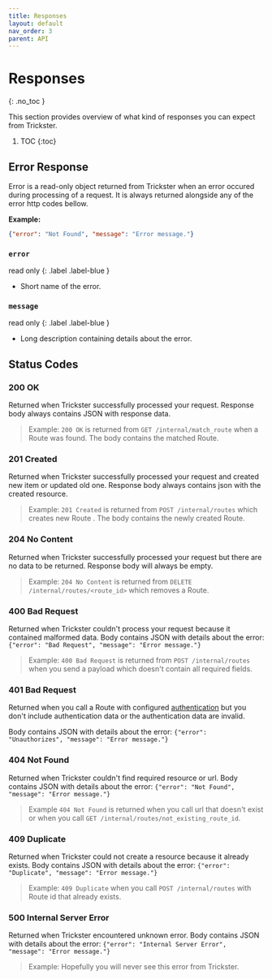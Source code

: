 ```yaml
---
title: Responses
layout: default
nav_order: 3
parent: API
---
```



# Responses
{: .no_toc }

This section provides overview of what kind of responses you can expect from Trickster.


1. TOC
{:toc}


## Error Response

Error is a read-only object returned from Trickster when an error occured during processing of a request. It is always returned alongside any of the error http codes bellow.

**Example:**

```json
{"error": "Not Found", "message": "Error message."}
```

### `error`

<div markdown="1">
read only
{: .label .label-blue }
</div>

- Short name of the error.

### `message`

<div markdown="1">
read only
{: .label .label-blue }
</div>

- Long description containing details about the error.


## Status Codes

### 200 OK
Returned when Trickster successfully processed your request. Response body always contains JSON with response data.

> Example: `200 OK` is returned from `GET /internal/match_route` when a Route was found. The body contains the matched Route.

### 201 Created
Returned when Trickster successfully processed your request and created new item or updated old one. Response body always contains json with the created resource.

> Example: `201 Created` is returned from `POST /internal/routes` which creates new Route . The body contains the newly created Route.

### 204 No Content
Returned when Trickster successfully processed your request but there are no data to be returned. Response body will always be empty.

> Example: `204 No Content` is returned from `DELETE /internal/routes/<route_id>` which removes a Route.

### 400 Bad Request
Returned when Trickster couldn't process your request because it contained malformed data. Body contains JSON with details about the error: `{"error": "Bad Request", "message": "Error message."}`

> Example: `400 Bad Request` is returned from `POST /internal/routes` when you send a payload which doesn't contain all required fields.

### 401 Bad Request
Returned when you call a Route with configured [authentication](/trickster/api/authentication.html) but you don't include authentication data or the authentication data are invalid. 

Body contains JSON with details about the error: `{"error": "Unauthorizes", "message": "Error message."}`

### 404 Not Found
Returned when Trickster couldn't find required resource or url. Body contains JSON with details about the error: `{"error": "Not Found", "message": "Error message."}`

> Example `404 Not Found` is returned when you call url that doesn't exist or when you call `GET /internal/routes/not_existing_route_id`.

### 409 Duplicate
Returned when Trickster could not create a resource because it already exists. Body contains JSON with details about the error: `{"error": "Duplicate", "message": "Error message."}`

> Example: `409 Duplicate` when you call `POST /internal/routes` with Route id that already exists.

### 500 Internal Server Error
Returned when Trickster encountered unknown error. Body contains JSON with details about the error: `{"error": "Internal Server Error", "message": "Error message."}`

> Example: Hopefully you will never see this error from Trickster.